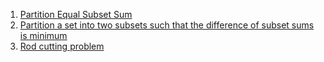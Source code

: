 1) [Partition Equal Subset Sum](https://leetcode.com/problems/partition-equal-subset-sum/)
2) [Partition a set into two subsets such that the difference of subset sums is minimum](https://www.codingninjas.com/codestudio/problems/partition-a-set-into-two-subsets-such-that-the-difference-of-subset-sums-is-minimum_842494?source=youtube&campaign=striver_dp_videos&utm_source=youtube&utm_medium=affiliate&utm_campaign=striver_dp_videos&leftPanelTab=0)
3) [Rod cutting problem ](https://bit.ly/3H10kYJ)
